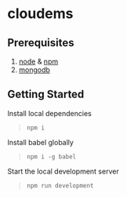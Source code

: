 # cloudems

## Prerequisites
1. [node](www.nodejs.org) & [npm](www.nodejs.org)
2. [mongodb](www.mongodo.org)

## Getting Started
Install local dependencies
>`npm i` 

Install babel globally
>`npm i -g babel`

Start the local development server
>`npm run development`

